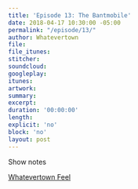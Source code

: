 ```yaml
---
title: 'Episode 13: The Bantmobile'
date: 2018-04-17 10:30:00 -05:00
permalink: "/episode/13/"
author: Whatevertown
file: 
file_itunes: 
stitcher: 
soundcloud: 
googleplay: 
itunes: 
artwork: 
summary: 
excerpt: 
duration: '00:00:00'
length: 
explicit: 'no'
block: 'no'
layout: post
---
```


Show notes

[Whatevertown Feel](https://open.spotify.com/user/dueckjon/playlist/71ToiiREb4Q4KQfB19GJWZ?si=xNE9j_71R_2EQshUdWNDUg)
